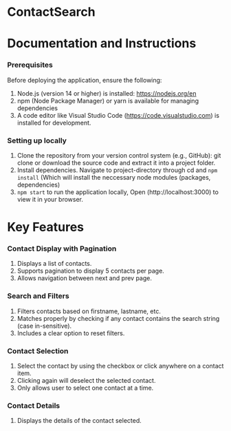 # ContactSearch
# Documentation and Instructions 

### Prerequisites

Before deploying the application, ensure the following:
1. Node.js (version 14 or higher) is installed: https://nodejs.org/en
2. npm (Node Package Manager) or yarn is available for managing dependencies
3. A code editor like Visual Studio Code (https://code.visualstudio.com) is installed for development.

### Setting up locally

1. Clone the repository from your version control system (e.g., GitHub): git clone <repository-url> or download the source code and extract it into a project folder.
2. Install dependencies. Navigate to project-directory through cd <project-folder> and `npm install` (Which will install the neccessary node modules (packages, dependencies)
3. `npm start` to run the application locally, Open (http://localhost:3000) to view it in your browser.


# Key Features

### Contact Display with Pagination
1. Displays a list of contacts.
2. Supports pagination to display 5 contacts per page.
3. Allows navigation between next and prev page.

### Search and Filters
1. Filters contacts based on firstname, lastname, etc.
2. Matches properly by checking if any contact contains the search string (case in-sensitive).
3. Includes a clear option to reset filters.

### Contact Selection
1. Select the contact by using the checkbox or click anywhere on a contact item.
2. Clicking again will deselect the selected contact.
3. Only allows user to select one contact at a time.

### Contact Details
1. Displays the details of the contact selected. 
